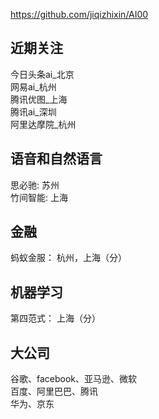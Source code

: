https://github.com/jiqizhixin/AI00

## 近期关注
今日头条ai_北京  
网易ai_杭州  
腾讯优图_上海  
腾讯ai_深圳  
阿里达摩院_杭州

## 语音和自然语言
思必驰: 苏州  
竹间智能: 上海

## 金融
蚂蚁金服： 杭州，上海（分）

## 机器学习
第四范式： 上海（分）

## 大公司
谷歌、facebook、亚马逊、微软  
百度、阿里巴巴、腾讯  
华为、京东  
